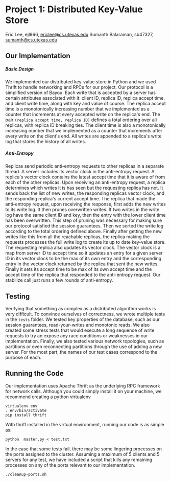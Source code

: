 # Project 1: Distributed Key-Value Store
Eric Lee, ejl966, ericlee@cs.utexas.edu
Sumanth Balaraman, sb47327, sumanth@cs.utexas.edu

## Our Implementation
##### Basic Design
We implemented our distributed key-value store in Python and we used Thrift to handle networking and RPCs for our project. Our protocol is a simplified version of Bayou. Each write that is accepted by a server has certain attributes associated with it: client ID, replica ID, replica accept time, and client write time, along with key and value of course. The replica accept time is a monotonically increasing number that we implemented as a counter that increments at every accepted write on the replica's end. The pair `(replica accept time, replica ID)` defines a total ordering over all replicas, with replica ID breaking ties. The client time is also a monotonically increasing number that we implemented as a counter that increments after every write on the client's end. All writes are appended to a replica's write log that stores the history of all writes.
##### Anti-Entropy
Replicas send periodic anti-entropy requests to other replicas in a separate thread. A server includes its vector clock in the anti-entropy request. A replica's vector clock contains the latest accept time that it is aware of from each of the other replicas. Upon receiving an anti-entropy request, a replica determines which writes it is has seen but the requesting replica has not. It sends back the list of new writes, the responding replicas vector clock, and the responding replica's current accept time. The replica that made the anti-entropy request, upon receiving the response, first adds the new writes to its write log. It then prunes overwritten writes. If two writes in the write log have the same client ID and key, then the entry with the lower client time has been overwritten. This step of pruning was necessary for making sure our protocol satisfied the session guarantees. Then we sorted the write log according to the total ordering defined above. Finally after getting the new writes like this from all the reachable replicas, the replica making the requests processes the full write log to create its up to date key-value store. The requesting replica also updates its vector clock. The vector clock is a map from server ID to accept time so it updates an entry for a given server ID in its vector clock to be the max of its own entry and the corresponding entry in the vector clock returned by the replica that sent the new writes. Finally it sets its accept time to be max of its own accept time and the accept time of the replica that responded to the anti-entropy request. Our stabilize call just runs a few rounds of anti-entropy.

## Testing
Verifying that something as complex as a distributed algorithm works is very difficult. To convince ourselves of correctness, we wrote multiple tests in the ```tests``` folder. We tested key properties of the database, such as our session guarantees, read-your-writes and monotonic reads. We also created some stress tests that would execute a long sequence of write requests to try an expose any race conditions or weaknesses in our implementation. Finally, we also tested various network topologies, such as partitions or even reconnecting partitions through the use of adding a new server. For the most part, the names of our test cases correspond to the purpose of each.

## Running the Code
Our implementation uses Apache Thrift as the underlying RPC framework for network calls. Although you could simply install it on your machine, we recommend creating a python virtualenv
```
virtualenv env
. env/bin/activate
pip install thrift
```
With thrift installed in the virtual environment, running our code is as simple as:
```
python  master.py < test.txt
```
In the case that some tests fail, there may be some lingering processes on the ports assigned to the cluster. Assuming a maximum of 5 clients and 5 servers for any test, we have included a script that kills any remaining processes on any of the ports relevant to our implementation.
```
./cleanup-ports.sh
```
